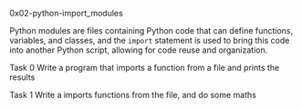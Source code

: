 0x02-python-import_modules

Python modules are files containing Python code that can define functions, variables, and classes, and the `import` statement is used to bring this code into another Python script, allowing for code reuse and organization.

Task 0 Write a program that imports a function from a file and prints the results

Task 1 Write a imports functions from the file, and do some maths
